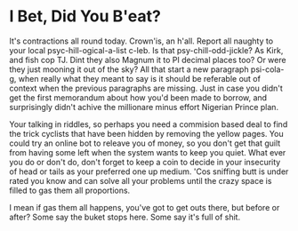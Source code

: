 # I Bet, Did You B'eat?

It's contractions all round today. Crown'is, an h'all. Report all naughty to your local psyc-hill-ogical-a-list c-leb. Is that psy-chill-odd-jickle? As Kirk, and fish cop TJ. Dint they also Magnum it to PI decimal places too? Or were they just mooning it out of the sky? All that start a new paragraph psi-cola-g, when really what they meant to say is it should be referable out of context when the previous paragraphs are missing. Just in case you didn't get the first memorandum about how you'd been made to borrow, and surprisingly didn't achive the millionare minus effort Nigerian Prince plan.

Your talking in riddles, so perhaps you need a commision based deal to find the trick cyclists that have been hidden by removing the yellow pages. You could try an online bot to releave you of money, so you don't get that guilt from having some left when the system wants to keep you quiet. What ever you do or don't do, don't forget to keep a coin to decide in your insecurity of head or tails as your preferred one up medium. 'Cos sniffing butt is under rated you know and can solve all your problems until the crazy space is filled to gas them all proportions.

I mean if gas them all happens, you've got to get outs there, but before or after? Some say the buket stops here. Some say it's full of shit.
